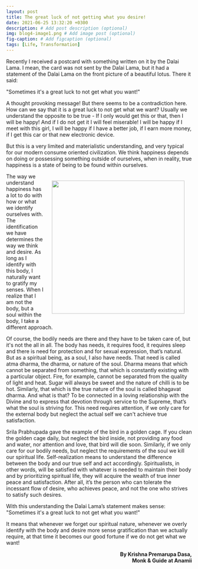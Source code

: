 ```yaml
---
layout: post
title: The great luck of not getting what you desire!
date: 2021-06-25 13:32:20 +0300
description: # Add post description (optional)
img: blog4-image1.png # Add image post (optional)
fig-caption: # Add figcaption (optional)
tags: [Life, Transformation]
---
```

Recently I received a postcard with something written on it by the Dalai Lama. I mean, the card
was not sent by the Dalai Lama, but it had a statement of the Dalai Lama on the front picture of a
beautiful lotus. There it said:

"Sometimes it's a great luck to not get what you want!"

A thought provoking message! But there seems to be a contradiction here. How can we say that it
is a great luck to not get what we want? Usually we understand the opposite to be true - If I only
would get this or that, then I will be happy! And if I do not get it I will feel miserable! I will be happy
if I meet with this girl, I will be happy if I have a better job, if I earn more money, if I get this car or that new electronic device.

But this is a very limited and materialistic understanding, and very typical for our modern consume
oriented civilization. We think happiness depends on doing or possessing something outside of
ourselves, when in reality, true happiness is a state of being to be found within ourselves.

<img style="float:right; padding:20px" src="{{site.baseurl}}/assets/img/blog4-image4.jpeg" width="360">

The way we understand happiness has a lot to do with how or what we identify ourselves with. The
identification we have determines the way we think and desire. As long as I identify with this body, I
naturally want to gratify my senses. When I realize that I am not the body, but a soul within the
body, I take a different approach. 

Of course, the bodily needs are there and they have to be taken care of, but it's not the all in all.
The body has needs, it requires food, it requires sleep and there is need for protection and for
sexual expression, that’s natural. But as a spiritual being, as a soul, I also have needs. That need
is called atma dharma, the dharma, or nature of the soul. Dharma means that which cannot be
separated from something, that which is constantly existing with a particular object. Fire, for
example, cannot be separated from the quality of light and heat. Sugar will always be sweet and
the nature of chilli is to be hot. Similarly, that which is the true nature of the soul is called bhagavat
dharma. And what is that? To be connected in a loving relationship with the Divine and to express
that devotion through service to the Supreme, that’s what the soul is striving for. This need requires
attention, if we only care for the external body but neglect the actual self we can't achieve true
satisfaction.

Srila Prabhupada gave the example of the bird in a golden cage. If you clean the golden cage
daily, but neglect the bird inside, not providing any food and water, nor attention and love, that bird
will die soon. Similarly, if we only care for our bodily needs, but neglect the requirements of the
soul we kill our spiritual life. Self-realization means to understand the difference between the body
and our true self and act accordingly. Spiritualists, in other words, will be satisfied with whatever is
needed to maintain their body and by prioritizing spiritual life, they will acquire the wealth of true
inner peace and satisfaction. After all, it’s the person who can tolerate the incessant flow of desire,
who achieves peace, and not the one who strives to satisfy such desires.

With this understanding the Dalai Lama’s statement makes sense: "Sometimes it's a great luck to
not get what you want!"

It means that whenever we forget our spiritual nature, whenever we overly identify with the body
and desire more sense gratification than we actually require, at that time it becomes our good
fortune if we do not get what we want!

<P align=right><strong>By Krishna Premarupa Dasa, <br/>Monk & Guide at Anamii</strong></P>